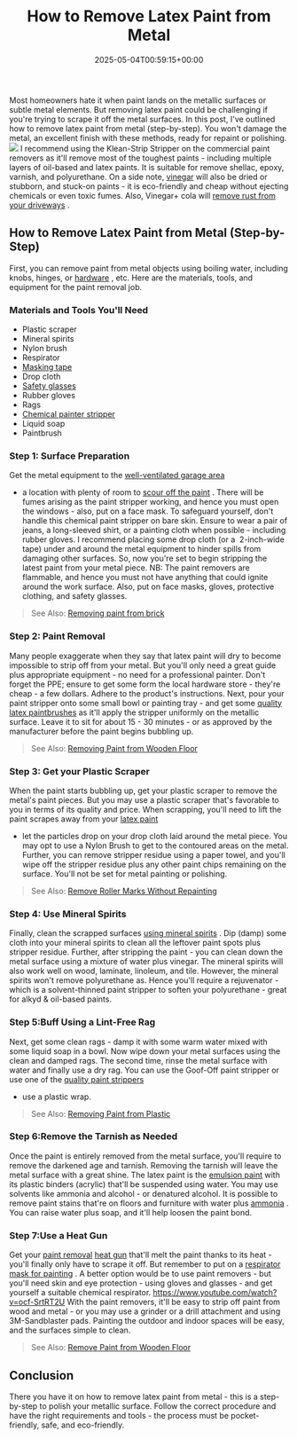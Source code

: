 ﻿---
layout: post
title: How to Remove Latex Paint from Metal
date: '2025-05-04T00:59:15+00:00'
categories:
- DIY Paintings
tags: []
slug: /how-to-remove-latex-paint-from-metal/
lastmod: 2025-05-07T12:21:27+03:00
---

Most homeowners hate it when paint lands on the metallic surfaces or subtle metal elements. But removing latex paint could be challenging if you're trying to scrape it off the metal surfaces.
In this post, I've outlined how to remove latex paint from metal (step-by-step). You won't damage the metal, an excellent finish with these methods, ready for repaint or polishing.
![](/assets/img/img/)
I recommend using the Klean-Strip Stripper on the commercial paint removers as it'll remove most of the toughest paints - including multiple layers of oil-based and latex paints. It is suitable for remove shellac, epoxy, varnish, and polyurethane.
On a side note,
[vinegar](https://pestpolicy.com/does-vinegar-remove-paint/)
will also be dried or stubborn, and stuck-on paints - it is eco-friendly and cheap without ejecting chemicals or even toxic fumes. Also, Vinegar+ cola will
[remove rust from your driveways](https://pestpolicy.com/best-concrete-rust-remover/)
.
## How to Remove Latex Paint from Metal (Step-by-Step)
First, you can remove paint from metal objects using boiling water, including knobs, hinges, or
[hardware](https://thecraftsmanblog.com/how-to-restore-old-hardware/)
, etc. Here are the materials, tools, and equipment for the paint removal job.
### Materials and Tools You'll Need
- Plastic scraper
- Mineral spirits
- Nylon brush
- Respirator
- [Masking tape](https://pestpolicy.com/best-painters-tape-for-textured-walls/)
- Drop cloth
- [Safety glasses](https://pestpolicy.com/best-safety-glasses-for-spray-painting/)
- Rubber gloves
- Rags
- [Chemical painter stripper](https://pestpolicy.com/best-paint-stripper-for-metal/)
- Liquid soap
- Paintbrush
### Step 1: Surface Preparation
Get the metal equipment to the
[well-ventilated garage area](https://pestpolicy.com/how-to-paint-a-garage-floor/)
- a location with plenty of room to
[scour off the paint](https://pestpolicy.com/how-to-remove-paint-from-metal-door/)
. There will be fumes arising as the paint stripper working, and hence you must open the windows - also, put on a face mask.
To safeguard yourself, don't handle this chemical paint stripper on bare skin. Ensure to wear a pair of jeans, a long-sleeved shirt, or a painting cloth when possible - including rubber gloves.
I recommend placing some drop cloth (or a  2-inch-wide tape) under and around the metal equipment to hinder spills from damaging other surfaces. So, now you're set to begin stripping the latest paint from your metal piece.
NB: The paint removers are flammable, and hence you must not have anything that could ignite around the work surface. Also, put on face masks, gloves, protective clothing, and safety glasses.
> See Also:
> [Removing paint from brick](https://pestpolicy.com/how-to-remove-paint-from-brick/)
### Step 2: Paint Removal
Many people exaggerate when they say that latex paint will dry to become impossible to strip off from your metal. But you'll only need a great guide plus appropriate equipment - no need for a professional painter.
Don't forget the PPE; ensure to get some form the local hardware store - they're cheap - a few dollars. Adhere to the product's instructions.
Next, pour your paint stripper onto some small bowl or painting tray - and get some
[quality latex paintbrushes](https://pestpolicy.com/best-paint-brushes-for-latex-paint/)
as it'll apply the stripper uniformly on the metallic surface.
Leave it to sit for about 15 - 30 minutes - or as approved by the manufacturer before the paint begins bubbling up.
> See Also:
> [Removing Paint from Wooden Floor](https://pestpolicy.com/how-to-remove-paint-from-wooden-floor/)
### Step 3: Get your Plastic Scraper
When the paint starts bubbling up, get your plastic scraper to remove the metal's paint pieces. But you may use a plastic scraper that's favorable to you in terms of its quality and price.
When scrapping, you'll need to lift the paint scrapes away from your
[latex paint](https://pestpolicy.com/what-is-latex-paint-used-for/)
- let the particles drop on your drop cloth laid around the metal piece. You may opt to use a Nylon Brush to get to the contoured areas on the metal.
Further, you can remove stripper residue using a paper towel, and you'll wipe off the stripper residue plus any other paint chips remaining on the surface. You'll not be set for metal painting or polishing.
> See Also:
> [Remove Roller Marks Without Repainting](https://pestpolicy.com/how-to-remove-roller-marks-without-repainting/)
### Step 4: Use Mineral Spirits
Finally, clean the scrapped surfaces
[using mineral spirits](https://pestpolicy.com/does-mineral-spirits-remove-paint/)
. Dip (damp) some cloth into your mineral spirits to clean all the leftover paint spots plus stripper residue.
Further, after stripping the paint - you can clean down the metal surface using a mixture of water plus vinegar. The mineral spirits will also work well on wood, laminate, linoleum, and tile.
However, the mineral spirits won't remove polyurethane as. Hence you'll require a rejuvenator - which is a solvent-thinned paint stripper to soften your polyurethane - great for alkyd & oil-based paints.
### Step 5:Buff Using a Lint-Free Rag
Next, get some clean rags - damp it with some warm water mixed with some liquid soap in a bowl. Now wipe down your metal surfaces using the clean and damped rags.
The second time, rinse the metal surface with water and finally use a dry rag. You can use the Goof-Off paint stripper or use one of the
[quality paint strippers](https://pestpolicy.com/best-paint-strippers/)
- use a plastic wrap.
> See Also:
> [Removing Paint from Plastic](https://pestpolicy.com/how-to-remove-paint-from-plastic/)
### Step 6:Remove the Tarnish as Needed
Once the paint is entirely removed from the metal surface, you'll require to remove the darkened age and tarnish. Removing the tarnish will leave the metal surface with a great shine.
The latex paint is the
[emulsion paint](https://www.hunker.com/13411566/how-to-use-emulsion-paint)
with its plastic binders (acrylic) that'll be suspended using water. You may use solvents like ammonia and alcohol - or denatured alcohol.
It is possible to remove paint stains that're on floors and furniture with water plus
[ammonia](http://www.washingtonpost.com/lifestyle/home-garden/how-to-remove-spattered-paint-from-floors/2011/11/21/gIQAlaIUCO_story.html)
. You can raise water plus soap, and it'll help loosen the paint bond.
### Step 7:Use a Heat Gun
Get your
[paint removal](https://pestpolicy.com/best-heat-gun-for-removing-paint/)
[heat gun](https://pestpolicy.com/best-heat-gun-for-removing-paint/)
that'll melt the paint thanks to its heat - you'll finally only have to scrape it off. But remember to put on a
[respirator mask for painting](https://pestpolicy.com)
.
A better option would be to use paint removers - but you'll need skin and eye protection - using gloves and glasses - and get yourself a suitable chemical respirator.
https://www.youtube.com/watch?v=ocf-SrtRT2U
With the paint removers, it'll be easy to strip off paint from wood and metal - or you may use a grinder or a drill attachment and using 3M-Sandblaster pads. Painting the outdoor and indoor spaces will be easy, and the surfaces simple to clean.
> See Also:
> [Remove Paint from Wooden Floor](https://pestpolicy.com/how-to-remove-paint-from-wooden-floor/)
## Conclusion
There you have it on how to remove latex paint from metal - this is a step-by-step to polish your metallic surface.
Follow the correct procedure and have the right requirements and tools - the process must be pocket-friendly, safe, and eco-friendly.